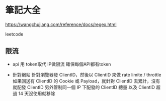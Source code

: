 # 筆記大全
https://wangchujiang.com/reference/docs/regex.html

leetcode 

## 限流
* api 
用 token取代 IP做限流 確保每個API都有token

* 針對網站
針對瀏覽器發 ClientID，然後以 ClientID 來做 rate limite / throttle
如果回送有 ClientID 的 Cookie 或 Payload，就針對 ClientID 去累計，沒有就配發 ClientID
另外管制同一個 IP 下配發的 ClientID 總量
以及 ClientID 超過 14 天沒使用就移除
